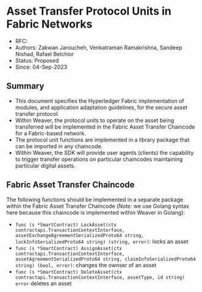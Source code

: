 <!--
 Copyright IBM Corp. All Rights Reserved.

 SPDX-License-Identifier: CC-BY-4.0
 -->
# Asset Transfer Protocol Units in Fabric Networks

- RFC: 
- Authors: Zakwan Jaroucheh, Venkatraman Ramakrishna, Sandeep Nishad, Rafael Belchior
- Status: Proposed
- Since: 04-Sep-2023

## Summary

- This document specifies the Hyperledger Fabric implementation of modules, and application adaptation guidelines, for the secure asset transfer protocol.
- Within Weaver, the protocol units to operate on the asset being transferred will be implemented in the Fabric Asset Transfer Chaincode for a Fabric-based network.
- The protocol unit functions are implemented in a library package that can be imported in any chaincode. 
- Within Weaver, the SDK will provide user agents (clients) the capability to trigger transfer operations on particular chaincodes maintaining particular digital assets.

## Fabric Asset Transfer Chaincode

The following functions should be implemented in a separate package within the Fabric Asset Transfer Chaincode (*Note*: we use Golang syntax here because this chaincode is implemented within Weaver in Golang):

- `func (s *SmartContract) LockAsset(ctx contractapi.TransactionContextInterface, assetExchangeAgreementSerializedProto64 string, lockInfoSerializedProto64 string) (string, error)`: locks an asset
- `func (s *SmartContract) AssignAsset(ctx contractapi.TransactionContextInterface, assetAgreementSerializedProto64 string, claimInfoSerializedProto64 string) (bool, error)`: changes the ownser of an asset
- `func (s *SmartContract) DeleteAsset(ctx contractapi.TransactionContextInterface, assetType, id string) error` deletes an asset

